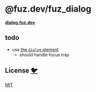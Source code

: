 # @fuz.dev/fuz_dialog

[**dialog.fuz.dev**](https://dialog.fuz.dev/)

## todo

- use [the `dialog` element](https://developer.mozilla.org/en-US/docs/Web/HTML/Element/dialog)
  - should handle focus trap

## License [🐦](https://wikipedia.org/wiki/Free_and_open-source_software)

[MIT](LICENSE)
